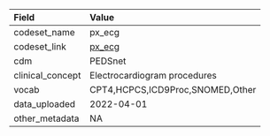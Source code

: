 |Field            |Value                            |
|:----------------|:--------------------------------|
|codeset_name     |px_ecg                           |
|codeset_link     |[px_ecg](https://github.com/PEDSnet/Variable-Dictionary/blob/main/procedure/px_ecg.csv)|
|cdm              |PEDSnet                          |
|clinical_concept |Electrocardiogram procedures     |
|vocab            |CPT4,HCPCS,ICD9Proc,SNOMED,Other |
|data_uploaded    |2022-04-01                       |
|other_metadata   |NA                               |
